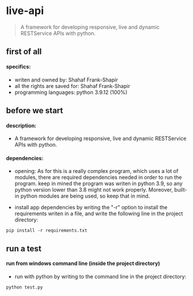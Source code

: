 # live-api

> A framework for developing responsive, live and dynamic RESTService APIs with python.

first of all
------------

#### specifics:

- writen and owned by: Shahaf Frank-Shapir
- all the rights are saved for: Shahaf Frank-Shapir
- programming languages: python 3.9.12 (100%)

before we start
---------------

#### description:

- A framework for developing responsive, live and dynamic RESTService APIs with python.

#### dependencies:

- opening:
  As for this is a really complex program, which uses a lot of modules, there are required dependencies needed
  in order to run the program. keep in mined the program was writen in python 3.9, so any python version lower
  than 3.8 might not work properly. Moreover, built-in python modules are being used, so keep that in mind.

- install app dependencies by writing the "-r" option to install the requirements
  writen in a file, and write the following line in the project directory:
````
pip install -r requirements.txt
````

run a test
-----------

#### run from windows command line (inside the project directory)
- run with python by writing to the command line in the project directory:
````
python test.py
````